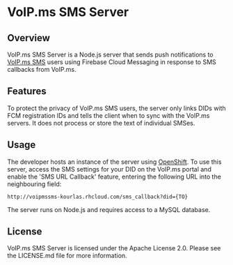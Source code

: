 # VoIP.ms SMS Server #

## Overview ##

VoIP.ms SMS Server is a Node.js server that sends push notifications to 
[VoIP.ms SMS](https://github.com/michaelkourlas/voipms-sms-client) users using 
Firebase Cloud Messaging in response to SMS callbacks from VoIP.ms.

## Features ##

To protect the privacy of VoIP.ms SMS users, the server only links DIDs with 
FCM registration IDs and tells the client when to sync with the VoIP.ms servers.
It does not process or store the text of individual SMSes.

## Usage ##

The developer hosts an instance of the server using 
[OpenShift](https://voipmssms-kourlas.rhcloud.com/). To use this server, access 
the SMS settings for your DID on the VoIP.ms portal and enable the 'SMS URL 
Callback' feature, entering the following URL into the neighbouring field:

    http://voipmssms-kourlas.rhcloud.com/sms_callback?did={TO}
    
The server runs on Node.js and requires access to a MySQL database.

## License ##

VoIP.ms SMS Server is licensed under the Apache License 2.0. Please see the 
LICENSE.md file for more information.
